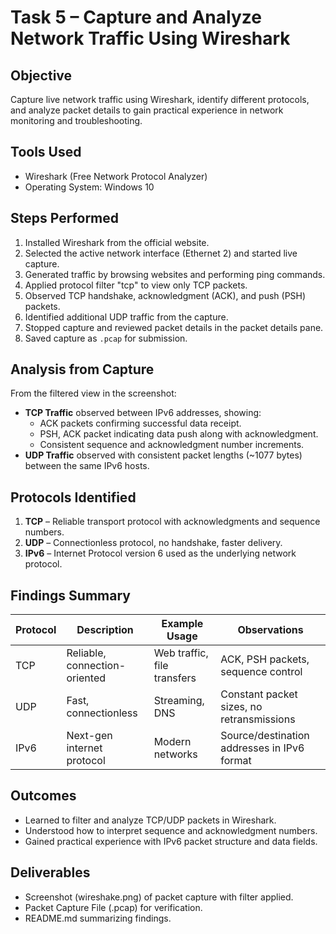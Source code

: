 # Task 5 – Capture and Analyze Network Traffic Using Wireshark

## Objective
Capture live network traffic using Wireshark, identify different protocols, and analyze packet details to gain practical experience in network monitoring and troubleshooting.

## Tools Used
- Wireshark (Free Network Protocol Analyzer)
- Operating System: Windows 10

## Steps Performed
1. Installed Wireshark from the official website.
2. Selected the active network interface (Ethernet 2) and started live capture.
3. Generated traffic by browsing websites and performing ping commands.
4. Applied protocol filter "tcp" to view only TCP packets.
5. Observed TCP handshake, acknowledgment (ACK), and push (PSH) packets.
6. Identified additional UDP traffic from the capture.
7. Stopped capture and reviewed packet details in the packet details pane.
8. Saved capture as `.pcap` for submission.

## Analysis from Capture
From the filtered view in the screenshot:
- **TCP Traffic** observed between IPv6 addresses, showing:
  - ACK packets confirming successful data receipt.
  - PSH, ACK packet indicating data push along with acknowledgment.
  - Consistent sequence and acknowledgment number increments.
- **UDP Traffic** observed with consistent packet lengths (~1077 bytes) between the same IPv6 hosts.

## Protocols Identified
1. **TCP** – Reliable transport protocol with acknowledgments and sequence numbers.
2. **UDP** – Connectionless protocol, no handshake, faster delivery.
3. **IPv6** – Internet Protocol version 6 used as the underlying network protocol.

## Findings Summary
Protocol | Description | Example Usage | Observations
-------- | ----------- | ------------- | ------------
TCP      | Reliable, connection-oriented | Web traffic, file transfers | ACK, PSH packets, sequence control
UDP      | Fast, connectionless | Streaming, DNS | Constant packet sizes, no retransmissions
IPv6     | Next-gen internet protocol | Modern networks | Source/destination addresses in IPv6 format

## Outcomes
- Learned to filter and analyze TCP/UDP packets in Wireshark.
- Understood how to interpret sequence and acknowledgment numbers.
- Gained practical experience with IPv6 packet structure and data fields.

## Deliverables
- Screenshot (wireshake.png) of packet capture with filter applied.
- Packet Capture File (.pcap) for verification.
- README.md summarizing findings.
